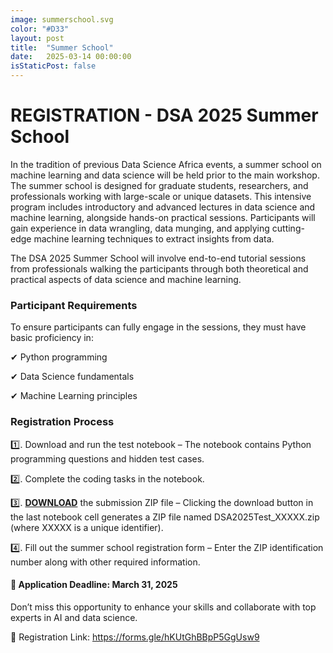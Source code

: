 ```yaml
---
image: summerschool.svg
color: "#D33"
layout: post
title:  "Summer School"
date:   2025-03-14 00:00:00
isStaticPost: false
---
```


<h1>REGISTRATION - DSA 2025 Summer School</h1>

<p>In the tradition of previous Data Science Africa events, a summer school on machine learning and data science will be held prior to the main workshop. The summer school is designed for graduate students, researchers, and professionals working with large-scale or unique datasets. This intensive program includes introductory and advanced lectures in data science and machine learning, alongside hands-on practical sessions. Participants will gain experience in data wrangling, data munging, and applying cutting-edge machine learning techniques to extract insights from data.

</p><p>The DSA 2025 Summer School will involve end-to-end tutorial sessions from professionals walking the participants through both theoretical and practical aspects of data science and machine learning.
                    
<p><h3>Participant Requirements</h3></p>
                    
<p>To ensure participants can fully engage in the sessions, they must have basic proficiency in:
</p><p>✔ Python programming
</p><p>✔ Data Science fundamentals
</p><p>✔ Machine Learning principles</p>

<p><h3>Registration Process</h3></p>
                    
<p> 1️⃣. Download and run the test notebook – The notebook contains Python programming questions and hidden test cases.
</p><p>  2️⃣. Complete the coding tasks in the notebook.
</p><p>  3️⃣. <b><a target="_blank" href="/dsa2025ibadan/assets/DSA2024Test.zip" targe="_new">DOWNLOAD</a></b> the submission ZIP file – Clicking the download button in the last notebook cell generates a ZIP file named DSA2025Test_XXXXX.zip (where XXXXX is a unique identifier).
</p><p>  4️⃣. Fill out the summer school registration form – Enter the ZIP identification number along with other required information.

</p><p><h4>📌 Application Deadline: March 31, 2025</h4>
</p><p> Don’t miss this opportunity to enhance your skills and collaborate with top experts in AI and data science.
                    
</p><p> 🔗 Registration Link: <a href="https://forms.gle/hKUtGhBBpP5GgUsw9" title="Workshop" target="_blank">https://forms.gle/hKUtGhBBpP5GgUsw9</a> 


